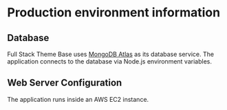# Production environment information

## Database

Full Stack Theme Base uses [MongoDB Atlas](https://www.mongodb.com/cloud/atlas) as its database service.
The application connects to the database via Node.js environment variables.

## Web Server Configuration

The application runs inside an AWS EC2 instance.
